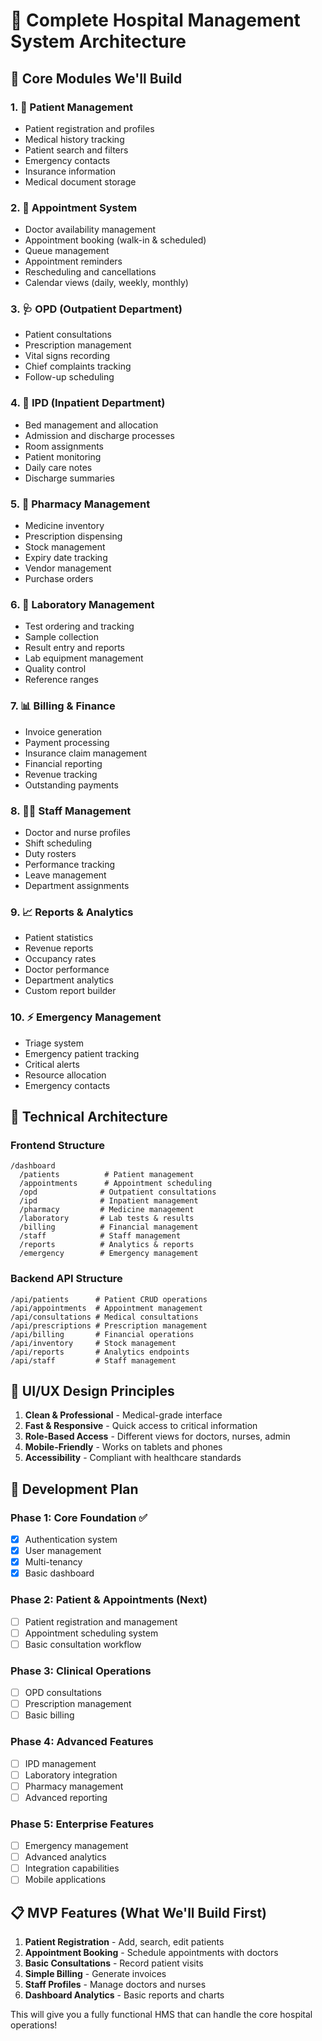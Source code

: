 # 🏥 Complete Hospital Management System Architecture

## 🎯 Core Modules We'll Build

### 1. 👥 Patient Management
- Patient registration and profiles
- Medical history tracking
- Patient search and filters
- Emergency contacts
- Insurance information
- Medical document storage

### 2. 📅 Appointment System
- Doctor availability management
- Appointment booking (walk-in & scheduled)
- Queue management
- Appointment reminders
- Rescheduling and cancellations
- Calendar views (daily, weekly, monthly)

### 3. 🩺 OPD (Outpatient Department)
- Patient consultations
- Prescription management
- Vital signs recording
- Chief complaints tracking
- Follow-up scheduling

### 4. 🏨 IPD (Inpatient Department)
- Bed management and allocation
- Admission and discharge processes
- Room assignments
- Patient monitoring
- Daily care notes
- Discharge summaries

### 5. 💊 Pharmacy Management
- Medicine inventory
- Prescription dispensing
- Stock management
- Expiry date tracking
- Vendor management
- Purchase orders

### 6. 🧪 Laboratory Management
- Test ordering and tracking
- Sample collection
- Result entry and reports
- Lab equipment management
- Quality control
- Reference ranges

### 7. 📊 Billing & Finance
- Invoice generation
- Payment processing
- Insurance claim management
- Financial reporting
- Revenue tracking
- Outstanding payments

### 8. 👨‍⚕️ Staff Management
- Doctor and nurse profiles
- Shift scheduling
- Duty rosters
- Performance tracking
- Leave management
- Department assignments

### 9. 📈 Reports & Analytics
- Patient statistics
- Revenue reports
- Occupancy rates
- Doctor performance
- Department analytics
- Custom report builder

### 10. ⚡ Emergency Management
- Triage system
- Emergency patient tracking
- Critical alerts
- Resource allocation
- Emergency contacts

## 🔧 Technical Architecture

### Frontend Structure
```
/dashboard
  /patients          # Patient management
  /appointments      # Appointment scheduling
  /opd              # Outpatient consultations
  /ipd              # Inpatient management
  /pharmacy         # Medicine management
  /laboratory       # Lab tests & results
  /billing          # Financial management
  /staff            # Staff management
  /reports          # Analytics & reports
  /emergency        # Emergency management
```

### Backend API Structure
```
/api/patients      # Patient CRUD operations
/api/appointments  # Appointment management
/api/consultations # Medical consultations
/api/prescriptions # Prescription management
/api/billing       # Financial operations
/api/inventory     # Stock management
/api/reports       # Analytics endpoints
/api/staff         # Staff management
```

## 🎨 UI/UX Design Principles

1. **Clean & Professional** - Medical-grade interface
2. **Fast & Responsive** - Quick access to critical information
3. **Role-Based Access** - Different views for doctors, nurses, admin
4. **Mobile-Friendly** - Works on tablets and phones
5. **Accessibility** - Compliant with healthcare standards

## 🚀 Development Plan

### Phase 1: Core Foundation ✅
- [x] Authentication system
- [x] User management
- [x] Multi-tenancy
- [x] Basic dashboard

### Phase 2: Patient & Appointments (Next)
- [ ] Patient registration and management
- [ ] Appointment scheduling system
- [ ] Basic consultation workflow

### Phase 3: Clinical Operations
- [ ] OPD consultations
- [ ] Prescription management
- [ ] Basic billing

### Phase 4: Advanced Features
- [ ] IPD management
- [ ] Laboratory integration
- [ ] Pharmacy management
- [ ] Advanced reporting

### Phase 5: Enterprise Features
- [ ] Emergency management
- [ ] Advanced analytics
- [ ] Integration capabilities
- [ ] Mobile applications

## 📋 MVP Features (What We'll Build First)

1. **Patient Registration** - Add, search, edit patients
2. **Appointment Booking** - Schedule appointments with doctors
3. **Basic Consultations** - Record patient visits
4. **Simple Billing** - Generate invoices
5. **Staff Profiles** - Manage doctors and nurses
6. **Dashboard Analytics** - Basic reports and charts

This will give you a fully functional HMS that can handle the core hospital operations!
